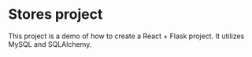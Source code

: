 # Stores project

This project is a demo of how to create a React + Flask project.  It utilizes MySQL and SQLAlchemy.

